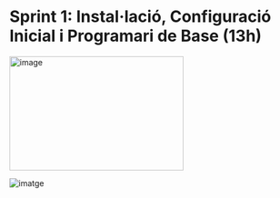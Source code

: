 
# Sprint 1: Instal·lació, Configuració Inicial i Programari de Base (13h)

<img width="306" height="201" alt="image" src="https://github.com/user-attachments/assets/8163977f-aba3-4629-9ab5-02c683a6284b" />


![imatge](https://github.com/user-attachments/assets/d1a31e3a-a3d0-4b12-9447-28d087b6e680)
